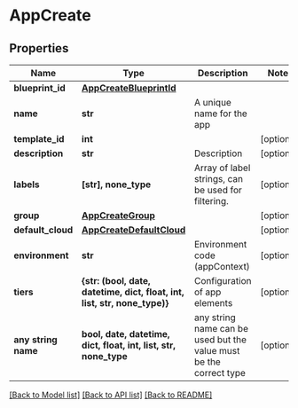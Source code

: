 # AppCreate


## Properties
Name | Type | Description | Notes
------------ | ------------- | ------------- | -------------
**blueprint_id** | [**AppCreateBlueprintId**](AppCreateBlueprintId.md) |  | 
**name** | **str** | A unique name for the app | 
**template_id** | **int** |  | [optional] 
**description** | **str** | Description | [optional] 
**labels** | **[str], none_type** | Array of label strings, can be used for filtering. | [optional] 
**group** | [**AppCreateGroup**](AppCreateGroup.md) |  | [optional] 
**default_cloud** | [**AppCreateDefaultCloud**](AppCreateDefaultCloud.md) |  | [optional] 
**environment** | **str** | Environment code (appContext) | [optional] 
**tiers** | **{str: (bool, date, datetime, dict, float, int, list, str, none_type)}** | Configuration of app elements | [optional] 
**any string name** | **bool, date, datetime, dict, float, int, list, str, none_type** | any string name can be used but the value must be the correct type | [optional]

[[Back to Model list]](../README.md#documentation-for-models) [[Back to API list]](../README.md#documentation-for-api-endpoints) [[Back to README]](../README.md)


